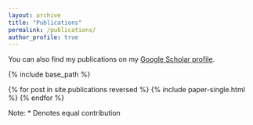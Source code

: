 ```yaml
---
layout: archive
title: "Publications"
permalink: /publications/
author_profile: true
---
```


You can also find my publications on my [Google Scholar profile](https://scholar.google.com/citations?user=czbEZnUAAAAJ&hl=en).

{% include base_path %}

{% for post in site.publications reversed %}
  {% include paper-single.html %}
{% endfor %}

Note: \* Denotes equal contribution





